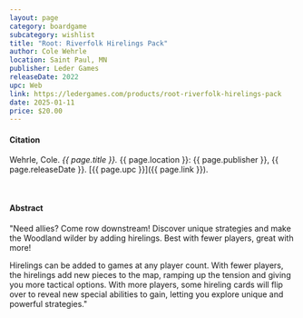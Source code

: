```yaml
---
layout: page
category: boardgame
subcategory: wishlist
title: "Root: Riverfolk Hirelings Pack"
author: Cole Wehrle
location: Saint Paul, MN
publisher: Leder Games
releaseDate: 2022
upc: Web
link: https://ledergames.com/products/root-riverfolk-hirelings-pack
date: 2025-01-11
price: $20.00
---
```


#### Citation

Wehrle, Cole. *{{ page.title }}.* {{ page.location }}: {{ page.publisher }}, {{ page.releaseDate }}. [{{ page.upc }}]({{ page.link }}).

<br>


#### Abstract

"Need allies? Come row downstream! Discover unique strategies and make the Woodland wilder by adding hirelings. Best with fewer players, great with more!

Hirelings can be added to games at any player count. With fewer players, the hirelings add new pieces to the map, ramping up the tension and giving you more tactical options. With more players, some hireling cards will flip over to reveal new special abilities to gain, letting you explore unique and powerful strategies."
